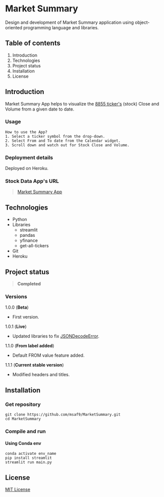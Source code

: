 # Market Summary
Design and development of Market Summary application using object-oriented programming language and libraries.

## Table of contents
1. Introduction
2. Technologies
3. Project status
4. Installation
5. License

## Introduction
Market Summary App helps to visualize the [8855 ticker's](tickers.csv 'Tickers') (stock) Close and Volume from a given date to date.

### Usage
```
How to use the App?
1. Select a ticker symbol from the drop-down.
2. Select From and To date from the Calendar widget.
3. Scroll down and watch out for Stock Close and Volume.
```

### Deployment details
Deployed on Heroku.

### Stock Data App's URL 
> [Market Summary App](https://market-summary-app.herokuapp.com/ 'Market Summary App')

## Technologies
- Python
- Libraries
  - streamlit
  - pandas
  - yfinance
  - get-all-tickers
- Git
- Heroku

## Project status
> **Completed**

### Versions
1.0.0 (**Beta**)
- First version.

1.0.1 (**Live**)
- Updated libraries to fix [JSONDecodeError](https://discuss.streamlit.io/t/json-decoder-jsondecodeerror/14830).

1.1.0 (**From label added**)
- Default FROM value feature added.

1.1.1 (**Current stable version**)
- Modified headers and titles.

## Installation
### Get repository
```git
git clone https://github.com/msaf9/MarketSummary.git
cd MarketSummary
```

### Compile and run
#### Using Conda env
```conda
conda activate env_name
pip install streamlit
streamlit run main.py
```

## License
[MIT License](LICENSE)
